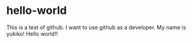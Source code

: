 # hello-world

This is a test of github.
I want to use github as a developer.
My name is yukiko!
Hello world!!

